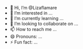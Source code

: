 - 👋 Hi, I’m @Lizaflamare
- 👀 I’m interested in ...
- 🌱 I’m currently learning ...
- 💞️ I’m looking to collaborate on ...
- 📫 How to reach me ...
- 😄 Pronouns: ...
- ⚡ Fun fact: ...

<!---
Lizaflamare/Lizaflamare is a ✨ special ✨ repository because its `README.md` (this file) appears on your GitHub profile.
You can click the Preview link to take a look at your changes.
--->
